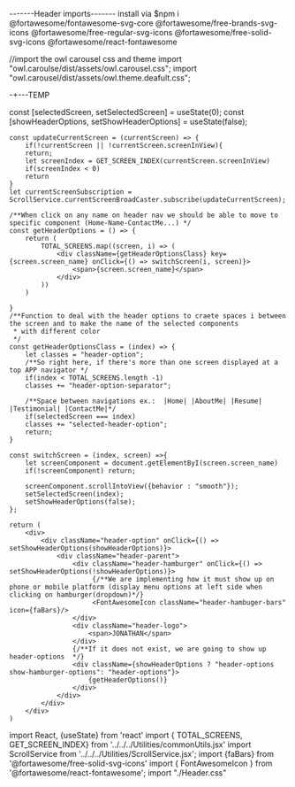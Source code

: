 <script src="https://code.jquery.com/jquery-3.5.1.slim.min.js" integrity="sha384-DfXdz2htPH0lsSSs5nCTpuj/zy4C+OGpamoFVy38MVBnE+IbbVYUew+OrCXaRkfj" crossorigin="anonymous"></script>
<script src="https://cdn.jsdelivr.net/npm/bootstrap@4.5.3/dist/js/bootstrap.min.js" integrity="sha384-w1Q4orYjBQndcko6MimVbzY0tgp4pWB4lZ7lr30WKz0vr/aWKhXdBNmNb5D92v7s" crossorigin="anonymous"></script>

-------Header imports-------
install via $npm i 
@fortawesome/fontawesome-svg-core
@fortawesome/free-brands-svg-icons
@fortawesome/free-regular-svg-icons
@fortawesome/free-solid-svg-icons
@fortawesome/react-fontawesome


//import the owl carousel css and theme
import "owl.caroulse/dist/assets/owl.carousel.css";
import "owl.carousel/dist/assets/owl.theme.deafult.css";



-+---TEMP

 const [selectedScreen, setSelectedScreen] =  useState(0);
 const [showHeaderOptions, setShowHeaderOptions] =  useState(false);


    const updateCurrentScreen = (currentScreen) => {
        if(!currentScreen || !currentScreen.screenInView){
        return;
        let screenIndex = GET_SCREEN_INDEX(currentScreen.screenInView)
        if(screenIndex < 0)
        return
    }
    let currentScreenSubscription =  ScrollService.currentScreenBroadCaster.subscribe(updateCurrentScreen);
    
    /**When click on any name on header nav we should be able to move to specific component (Home-Name-ContactMe...) */
    const getHeaderOptions = () => {
        return (
            TOTAL_SCREENS.map((screen, i) => (
                <div className={getHeaderOptionsClass} key={screen.screen_name} onClick={() => switchScreen(i, screen)}>
                    <span>{screen.screen_name}</span>
                </div>
            ))
        )
    
    }
    /**Function to deal with the header options to craete spaces i between the screen and to make the name of the selected components
     * with different color
     */
    const getHeaderOptionsClass = (index) => {
        let classes = "header-option";
        /**So right here, if there's more than one screen displayed at a top APP navigator */
        if(index < TOTAL_SCREENS.length -1)
        classes += "header-option-separator";

        /**Space between navigations ex.:  |Home| |AboutMe| |Resume| |Testimonial| |ContactMe|*/
        if(selectedScreen === index)
        classes += "selected-header-option";
        return;
    }

    const switchScreen = (index, screen) =>{
        let screenComponent = document.getElementByI(screen.screen_name)
        if(!screenComponent) return;

        screenComponent.scrollIntoView({behavior : "smooth"});
        setSelectedScreen(index);
        setShowHeaderOptions(false);
    };

    return (
        <div>
            <div className="header-option" onClick={() => setShowHeaderOptions(showHeaderOptions)}>
                <div className="header-parent">
                    <div className="header-hamburger" onClick={() => setShowHeaderOptions(!showHeaderOptions)}>
                         {/**We are implementing how it must show up on phone or mobile platform (display menu options at left side when clicking on hamburger(dropdown)*/}
                         <FontAwesomeIcon className="header-hambuger-bars" icon={faBars}/>
                    </div>
                    <div className="header-logo">
                        <span>JONATHAN</span>
                    </div>
                    {/**If it does not exist, we are going to show up header-options  */}
                    <div className={showHeaderOptions ? "header-options show-hamburger-options": "header-options"}>
                        {getHeaderOptions()}
                    </div>
                </div>
            </div>
        </div>
    )




import React, {useState} from 'react'
import { TOTAL_SCREENS, GET_SCREEN_INDEX} from '../../../Utilities/commonUtils.jsx'
import ScrollService from '../../../Utilities/ScrollService.jsx';
import {faBars} from '@fortawesome/free-solid-svg-icons'
import { FontAwesomeIcon } from '@fortawesome/react-fontawesome';
import "./Header.css"
